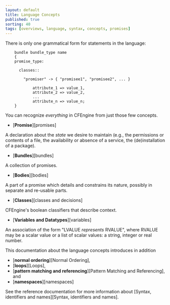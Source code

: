 ```yaml
---
layout: default
title: Language Concepts
published: true
sorting: 40
tags: [overviews, language, syntax, concepts, promises]
---
```


There is only one grammatical form for statements in the language:

```cf3
    bundle bundle_type name
    {
    promise_type:

      classes::

        "promiser" -> { "promisee1", "promisee2", ... }

            attribute_1 => value_1,
            attribute_2 => value_2,
            ...
            attribute_n => value_n;
    }
```

You can recognize *everything* in CFEngine from just those few concepts.

* [**Promise**][promises]

A declaration about the *state* we desire to maintain (e.g., the permissions 
or contents of a file, the availability or absence of a service, the 
(de)installation of a package).

* [**Bundles**][bundles]

A collection of promises.

* [**Bodies**][bodies]

A part of a promise which details and constrains its nature, possibly in 
separate and re-usable parts.

* [**Classes**][classes and decisions]

CFEngine's boolean classifiers that describe context.

* [**Variables and Datatypes**][variables]

An association of the form "LVALUE *represents* RVALUE", where RVALUE may be a 
scalar value or a list of scalar values: a string, integer or real number.

This documentation about the language concepts introduces in addition

* [**normal ordering**][Normal Ordering],
* [**loops**][Loops],
* [**pattern matching and referencing**][Pattern Matching and Referencing], 
  and
* [**namespaces**][namespaces]

See the reference documentation for more information about
[Syntax, identifiers and names][Syntax, identifiers and names].
